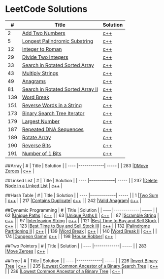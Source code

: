 LeetCode Solutions
===

| #    | Title       | Solution  | 
| ---- |-------------| -----     |
| 2    |[Add Two Numbers](https://oj.leetcode.com/problems/add-two-numbers/) | [c++](./codes/Add_Two_Numbers.cpp) |
| 5    |[Longest Palindromic Substring](https://oj.leetcode.com/problems/longest-palindromic-substring/) | [c++](./codes/Longest_Palindromic_Substring.cpp) |
| 12   |[Integer to Roman](https://oj.leetcode.com/problems/integer-to-roman/) | [c++](./codes/Integer_to_Roman.cpp) |
| 29   |[Divide Two Integers](https://oj.leetcode.com/problems/divide-two-integers/) | [c++](./codes/Divide_Two_Integers.cpp) |
| 33   |[Search in Rotated Sorted Array](https://oj.leetcode.com/problems/search-in-rotated-sorted-array/) | [c++](./codes/Search_in_Rotated_Sorted_Array.cpp) |
| 43   |[Multiply Strings](https://oj.leetcode.com/problems/multiply-strings/) | [c++](./codes/Multiply_Strings.cpp) |
| 49   |[Anagrams ](https://oj.leetcode.com/problems/anagrams/) | [c++](./codes/Anagrams.cpp) |
| 81   |[Search in Rotated Sorted Array II](https://oj.leetcode.com/problems/search-in-rotated-sorted-array-ii/) | [c++](./codes/Search_in_Rotated_Sorted_Array_II.cpp) |
| 139   |[Word Break](https://leetcode.com/problems/word-break/) | [c++](./codes/Search_in_Rotated_Sorted_Array_II.cpp) |
| 151  |[Reverse Words in a String](https://oj.leetcode.com/problems/reverse-words-in-a-string/) |[c++](./codes/Reverse_Words_in_a_String.cpp)
| 173 |[Binary Search Tree Iterator](https://oj.leetcode.com/problems/binary-search-tree-iterator/)| [c++](./codes/Binary_Search_Tree_Iterator.cpp) |
| 179 |[Largest Number](https://oj.leetcode.com/problems/largest-number/)| [c++](./codes/Largest_Number.cpp) |
| 187 |[Repeated DNA Sequences](https://leetcode.com/problems/repeated-dna-sequences/)| [c++](./codes/Repeated_DNA_Sequences.cpp) |
| 189 |[Rotate Array](https://leetcode.com/problems/rotate-array/)| [c++](./codes/Rotate_Array.cpp) |
| 190 |[Reverse Bits](https://leetcode.com/problems/reverse-bits/)| [c++](./codes/Reverse_Bits.cpp) |
| 191 |[Number of 1 Bits](https://leetcode.com/problems/number-of-1-bits/)| [c++](./codes/Number_of_1_Bits.cpp) |

##Array
| #    | Title       | Solution  | 
| ---- |-------------| -----     |
| 283    |[DMove Zeroes](https://leetcode.com/problems/move-zeroes/) | [c++](./codes/Move_Zeroes.cpp) |

##Linked List
| #    | Title       | Solution  | 
| ---- |-------------| -----     |
| 237    |[Delete Node in a Linked List](https://leetcode.com/problems/delete-node-in-a-linked-list/) | [c++](./codes/Delete_Node_in_a_Linked_List.cpp) |

##Hash Table
| #    | Title       | Solution  | 
| ---- |-------------| -----     |
| 1    |[Two Sum](https://oj.leetcode.com/problems/two-sum/) | [c++](./codes/Two_Sum.cpp) |
| 217  |[Contains Duplicate](https://leetcode.com/problems/contains-duplicate/)| [c++](./codes/Contains_Duplicate.cpp) |
| 242  |[Valid Anagram](https://leetcode.com/problems/valid-anagram/)| [c++](./codes/Valid_Anagram.cpp) |


##Dynamic Programming
| #    | Title       | Solution  | 
| ---- |-------------| -----     |
| 62   |[Unique Paths](https://oj.leetcode.com/problems/unique-paths/) | [c++](./codes/Search_in_Rotated_Sorted_Array_II.cpp) |
| 63   |[Unique Paths II](https://oj.leetcode.com/problems/unique-paths-ii/) | [c++](./codes/Unique_Paths_II.cpp) |
| 87   |[Scramble String](https://leetcode.com/problems/scramble-string/) | [c++](./codes/Scramble_String.cpp) |
| 97   |[Interleaving String](https://leetcode.com/problems/interleaving-string/) | [c++](./codes/Interleaving_String.cpp) |
| 121   |[Best Time to Buy and Sell Stock](https://leetcode.com/problems/best-time-to-buy-and-sell-stock/#) | [c++](./codes/Best_Time_to_Buy_and_Sell_Stock.cpp) |
| 123   |[Best Time to Buy and Sell Stock III](https://leetcode.com/problems/best-time-to-buy-and-sell-stock-iii/) | [c++](./codes/Best_Time_to_Buy_and_Sell_Stock_III.cpp) |
| 132   |[Palindrome Partitioning II](https://leetcode.com/problems/palindrome-partitioning-ii/) | [c++](./codes/Palindrome_Partitioning_II.cpp) |
| 139   |[Word Break](https://leetcode.com/problems/word-break/) | [c++](./codes/Word_Break.cpp) |
| 140   |[Word Break II](https://leetcode.com/problems/word-break-ii/) | [c++](./codes/Word_Break_II.cpp) |
| 174 |[Dungeon Game](https://leetcode.com/problems/dungeon-game/)| [c++](./codes/Dungeon_Game.cpp) |
| 198 |[House Robber](https://leetcode.com/problems/house-robber/)| [c++](./codes/House_Robber.cpp) |

##Two Pointers
| #    | Title       | Solution  | 
| ---- |-------------| -----     |
| 283    |[Move Zeroes](https://leetcode.com/problems/move-zeroes/) | [c++](./codes/Move_Zeroes.cpp) |

##Tree
| #    | Title       | Solution  | 
| ---- |-------------| -----     |
| 226    |[Invert Binary Tree](https://leetcode.com/problems/invert-binary-tree/) | [c++](./codes/Invert_Binary_Tree.cpp) |
| 235    |[Lowest Common Ancestor of a Binary Search Tree](https://leetcode.com/problems/lowest-common-ancestor-of-a-binary-search-tree/) | [c++](./codes/Lowest_Common_Ancestor_of_a_Binary_Search_Tree.cpp) |
| 236    |[Lowest Common Ancestor of a Binary Tree](https://leetcode.com/problems/lowest-common-ancestor-of-a-binary-tree/) | [c++](./codes/Lowest_Common_Ancestor_of_a_Binary_Tree.cpp) |

